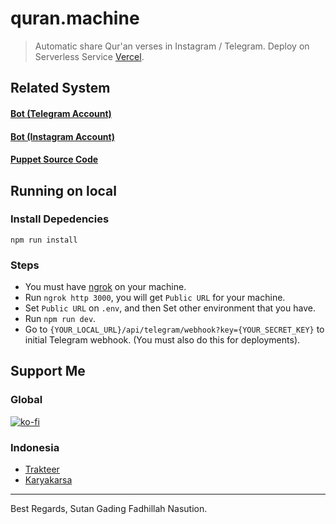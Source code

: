 # quran.machine

> Automatic share Qur'an verses in Instagram / Telegram. Deploy on Serverless Service [Vercel](https://vercel.com).

## Related System
#### [Bot (Telegram Account)](https://t.me/QuranMachine_bot)
#### [Bot (Instagram Account)](https://instagram.com/quran.machine)
#### [Puppet Source Code](https://github.com/sutanlab/quran.machine-puppeteer)

## Running on local
### Install Depedencies
```
npm run install
```

### Steps
- You must have [ngrok](https://ngrok.com) on your machine.
- Run `ngrok http 3000`, you will get `Public URL` for your machine.
- Set `Public URL` on `.env`, and then Set other environment that you have.
- Run `npm run dev`.
- Go to `{YOUR_LOCAL_URL}/api/telegram/webhook?key={YOUR_SECRET_KEY}` to initial Telegram webhook. (You must also do this for deployments).

## Support Me
### Global
[![ko-fi](https://www.ko-fi.com/img/githubbutton_sm.svg)](https://ko-fi.com/gadingnst)
### Indonesia
- [Trakteer](https://trakteer.id/gadingnst)
- [Karyakarsa](https://karyakarsa.com/gadingnst)

---
Best Regards, Sutan Gading Fadhillah Nasution.
